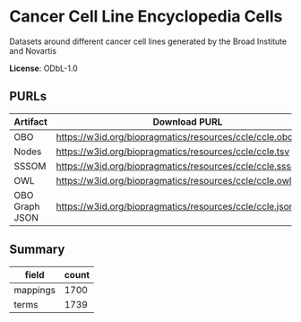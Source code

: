# Cancer Cell Line Encyclopedia Cells

Datasets around different cancer cell lines generated by the Broad Institute and Novartis

**License**: ODbL-1.0

## PURLs

| Artifact       | Download PURL                                                | Latest Versioned Download PURL                                    |
|----------------|--------------------------------------------------------------|-------------------------------------------------------------------|
| OBO            | https://w3id.org/biopragmatics/resources/ccle/ccle.obo       | https://w3id.org/biopragmatics/resources/ccle/2019/ccle.obo       |
| Nodes          | https://w3id.org/biopragmatics/resources/ccle/ccle.tsv       | https://w3id.org/biopragmatics/resources/ccle/2019/ccle.tsv       |
| SSSOM          | https://w3id.org/biopragmatics/resources/ccle/ccle.sssom.tsv | https://w3id.org/biopragmatics/resources/ccle/2019/ccle.sssom.tsv |
| OWL            | https://w3id.org/biopragmatics/resources/ccle/ccle.owl       | https://w3id.org/biopragmatics/resources/ccle/2019/ccle.owl       |
| OBO Graph JSON | https://w3id.org/biopragmatics/resources/ccle/ccle.json      | https://w3id.org/biopragmatics/resources/ccle/2019/ccle.json      |

## Summary

| field    |   count |
|----------|---------|
| mappings |    1700 |
| terms    |    1739 |
